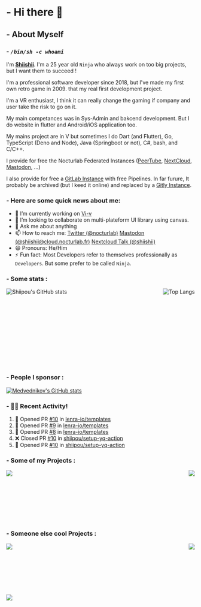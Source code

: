 # - Hi there 👋

## - About Myself

### - *`/bin/sh -c whoami`*

I'm **[Shiishii](https://github.com/shiipou/shiipou)**. I'm a 25 year old `Ninja` who always work on too big projects, but I want them to succeed !

I'm a professional software developer since 2018, but I've made my first own retro game in 2009. that my real first development project.

I'm a VR enthusiast, I think it can really change the gaming if company and user take the risk to go on it. 

My main competances was in Sys-Admin and bakcend development. But I do website in flutter and Android/iOS application too.

My mains project are in V but sometimes I do Dart (and Flutter), Go, TypeScript (Deno and Node), Java (Springboot or not), C#, bash, and C/C++.

I provide for free the Nocturlab Federated Instances ([PeerTube](https://tube.nocturlab.fr), [NextCloud](https://cloud.nocturlab.fr), [Mastodon](https://cloud.nocturlab.fr), ...)

I also provide for free a [GitLab Instance](https://git.nocturlab.fr) with free Pipelines. In far furure, It probably be archived (but I keed it online) and replaced by a [Gitly Instance](https://github.com/vlang/gitly).

### - Here are some quick news about me:

- 🔭 I’m currently working on [Vi-v](https://github.com/nocturlab/vi-v) <!--- 🌱 I’m currently learning [Flutter](https://flutter.dev/) -->
- 👯 I’m looking to collaborate on multi-plateform UI library using canvas.
- 💬 Ask me about anything
- 📫 How to reach me: [Twitter (@nocturlab)](https://twitter.com/nocturlab) [Mastodon (@shiishii@cloud.nocturlab.fr)](https://cloud.nocturlab.fr/apps/social/@shiishii@cloud.nocturlab.fr/) [Nextcloud Talk (@shiishii)](https://cloud.nocturlab.fr/call/cxzp5j46)
- 😄 Pronouns: He/Him
- ⚡ Fun fact: Most Developers refer to themselves professionally as `Developers`. But some prefer to be called `Ninja`.

### - Some stats :
<a href="https://github.com/shiipou">
  <img align="left" alt="Shiipou's GitHub stats" src="https://github-readme-stats.vercel.app/api?username=shiipou&show_icons=true&theme=tokyonight" />
</a>
<a href="https://github.com/shiipou">
  <img align="right" alt="Top Langs" src="https://github-readme-stats.vercel.app/api/top-langs/?username=shiipou&show_icons=true&theme=tokyonight" />
</a>

<br />
<br />
<br />
<br />
<br />
<br />
<br />
<br />
<br />
<br />
<br />
<br />

### - People I sponsor :
<a href="https://github.com/medvednikov">
  <img alt="Medvednikov's GitHub stats" src="https://github-readme-stats.vercel.app/api?username=medvednikov&show_icons=true&theme=tokyonight" />
</a>

### - 🚀🔥 Recent Activity!
<!--START_SECTION:activity-->
1. 💪 Opened PR [#10](https://github.com//lenra-io/templates/pull/10) in [lenra-io/templates](https://github.com//lenra-io/templates)
2. 💪 Opened PR [#9](https://github.com//lenra-io/templates/pull/9) in [lenra-io/templates](https://github.com//lenra-io/templates)
3. 💪 Opened PR [#8](https://github.com//lenra-io/templates/pull/8) in [lenra-io/templates](https://github.com//lenra-io/templates)
4. ❌ Closed PR [#10](https://github.com//shiipou/setup-yq-action/pull/10) in [shiipou/setup-yq-action](https://github.com//shiipou/setup-yq-action)
5. 💪 Opened PR [#10](https://github.com//shiipou/setup-yq-action/pull/10) in [shiipou/setup-yq-action](https://github.com//shiipou/setup-yq-action)
<!--END_SECTION:activity-->


### - Some of my Projects : 
<a href="https://github.com/nocturlab/vi-v">
  <img align="left" src="https://github-readme-stats.vercel.app/api/pin/?username=nocturlab&show_icons=true&theme=tokyonight&repo=vi-v" /
</a>
<a href="https://github.com/docker-clyde/clyde-server ">
  <img align="right" src="https://github-readme-stats.vercel.app/api/pin/?username=docker-clyde&show_icons=true&theme=tokyonight&repo=clyde-server" />
</a>

<br />
<br />
<br />
<br />
<br />
<br />
<br />
<br />

### - Someone else cool Projects : 
<a href="https://github.com/vlang/v">
  <img align="left" src="https://github-readme-stats.vercel.app/api/pin/?username=vlang&show_icons=true&theme=tokyonight&repo=v" />
</a>
<a href="https://github.com/vlang/gitly">
  <img align="right" src="https://github-readme-stats.vercel.app/api/pin/?username=vlang&show_icons=true&theme=tokyonight&repo=gitly" />
</a>


<br />
<br />
<br />
<br />
<br />
<br />
<br />
<br />

<a href="https://github.com/Chocobozzz/PeerTube">
  <img align="left" src="https://github-readme-stats.vercel.app/api/pin/?username=Chocobozzz&show_icons=true&theme=tokyonight&repo=PeerTube" />
</a>
